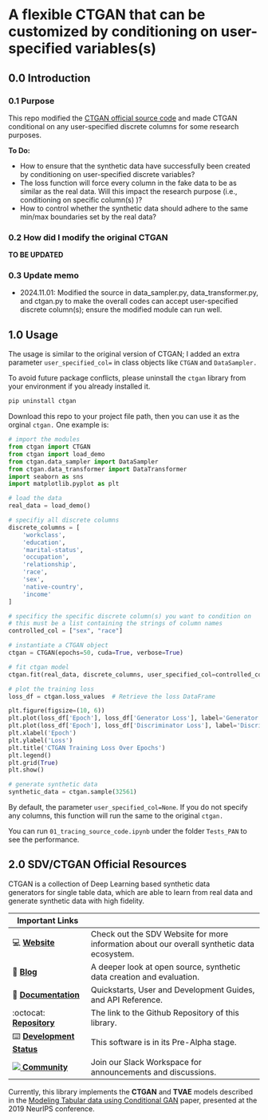 # A flexible CTGAN that can be customized by conditioning on user-specified variables(s)

## 0.0 Introduction  
### 0.1 Purpose  
This repo modified the [CTGAN official source code](https://github.com/sdv-dev/CTGAN) and made CTGAN conditional on any user-specified discrete columns for some research purposes.    

**To Do:**   
- How to ensure that the synthetic data have successfully been created by conditioning on user-specified discrete variables?
- The loss function will force every column in the fake data to be as similar as the real data. Will this impact the research purpose (i.e., conditioning on specific column(s) )?
- How to control whether the synthetic data should adhere to the same min/max boundaries set by the real data? 

### 0.2 How did I modify the original CTGAN  
**TO BE UPDATED**  

### 0.3 Update memo  
- 2024.11.01: Modified the source in data_sampler.py, data_transformer.py, and ctgan.py to make the overall codes can accept user-specified discrete column(s); ensure the modified module can run well.

## 1.0 Usage  

The usage is similar to the original version of CTGAN; I added an extra parameter `user_specified_col=` in class objects like  `CTGAN` and `DataSampler.`   

To avoid future package conflicts, please uninstall the `ctgan` library from your environment if you already installed it.  
```python
pip uninstall ctgan
```

Download this repo to your project file path, then you can use it as the orginal `ctgan.` One example is:   
```Python
# import the modules
from ctgan import CTGAN
from ctgan import load_demo
from ctgan.data_sampler import DataSampler
from ctgan.data_transformer import DataTransformer
import seaborn as sns
import matplotlib.pyplot as plt

# load the data
real_data = load_demo()

# specifiy all discrete columns
discrete_columns = [
    'workclass',
    'education',
    'marital-status',
    'occupation',
    'relationship',
    'race',
    'sex',
    'native-country',
    'income'
]

# specificy the specific discrete column(s) you want to condition on
# this must be a list containing the strings of column names
controlled_col = ["sex", "race"]

# instantiate a CTGAN object
ctgan = CTGAN(epochs=50, cuda=True, verbose=True)

# fit ctgan model
ctgan.fit(real_data, discrete_columns, user_specified_col=controlled_col)

# plot the training loss
loss_df = ctgan.loss_values  # Retrieve the loss DataFrame

plt.figure(figsize=(10, 6))
plt.plot(loss_df['Epoch'], loss_df['Generator Loss'], label='Generator Loss', color='blue')
plt.plot(loss_df['Epoch'], loss_df['Discriminator Loss'], label='Discriminator Loss', color='orange')
plt.xlabel('Epoch')
plt.ylabel('Loss')
plt.title('CTGAN Training Loss Over Epochs')
plt.legend()
plt.grid(True)
plt.show()

# generate synthetic data
synthetic_data = ctgan.sample(32561)
```

By default, the parameter `user_specified_col=None`. If you do not specify any columns, this function will run the same to the original `ctgan.`  

You can run `01_tracing_source_code.ipynb` under the folder `Tests_PAN` to see the performance.  



## 2.0 SDV/CTGAN Official Resources

CTGAN is a collection of Deep Learning based synthetic data generators for single table data, which are able to learn from real data and generate synthetic data with high fidelity.

| Important Links                               |                                                                      |
| --------------------------------------------- | -------------------------------------------------------------------- |
| :computer: **[Website]**                      | Check out the SDV Website for more information about our overall synthetic data ecosystem.|
| :orange_book: **[Blog]**                      | A deeper look at open source, synthetic data creation and evaluation.|
| :book: **[Documentation]**                    | Quickstarts, User and Development Guides, and API Reference.         |
| :octocat: **[Repository]**                    | The link to the Github Repository of this library.                   |
| :keyboard: **[Development Status]**           | This software is in its Pre-Alpha stage.                             |
| [![][Slack Logo] **Community**][Community]    | Join our Slack Workspace for announcements and discussions.          |

[Website]: https://sdv.dev
[Blog]: https://datacebo.com/blog
[Documentation]: https://bit.ly/sdv-docs
[Repository]: https://github.com/sdv-dev/CTGAN
[License]: https://github.com/sdv-dev/CTGAN/blob/main/LICENSE
[Development Status]: https://pypi.org/search/?c=Development+Status+%3A%3A+2+-+Pre-Alpha
[Slack Logo]: https://github.com/sdv-dev/SDV/blob/stable/docs/images/slack.png
[Community]: https://bit.ly/sdv-slack-invite

Currently, this library implements the **CTGAN** and **TVAE** models described in the [Modeling Tabular data using Conditional GAN](https://arxiv.org/abs/1907.00503) paper, presented at the 2019 NeurIPS conference.

